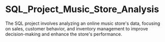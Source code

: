 # SQL_Project_Music_Store_Analysis
The SQL project involves analyzing an online music store's data, focusing on sales, customer behavior, and inventory management to improve decision-making and enhance the store's performance.

